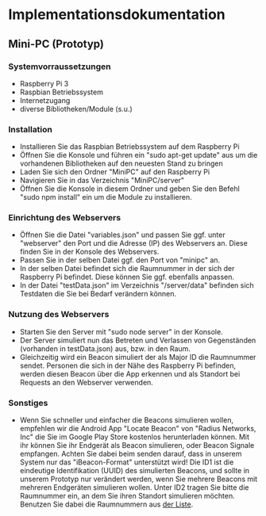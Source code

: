 # Implementationsdokumentation

## Mini-PC (Prototyp)
### Systemvorraussetzungen
* Raspberry Pi 3
* Raspbian Betriebssystem
* Internetzugang
* diverse Bibliotheken/Module (s.u.)

### Installation
* Installieren Sie das Raspbian Betriebssystem auf dem Raspberry Pi
* Öffnen Sie die Konsole und führen ein "sudo apt-get update" aus um die vorhandenen Bibliotheken auf den neuesten Stand zu bringen 
* Laden Sie sich den Ordner "MiniPC" auf den Raspberry Pi
* Navigieren Sie in das Verzeichnis "MiniPC/server"
* Öffnen Sie die Konsole in diesem Ordner und geben Sie den Befehl "sudo npm install" ein um die Module zu installieren. 

### Einrichtung des Webservers
* Öffnen Sie die Datei "variables.json" und passen Sie ggf. unter "webserver" den Port und die Adresse (IP) des Webservers an. Diese finden Sie in der Konsole des Webservers.
* Passen Sie in der selben Datei ggf. den Port von "minipc" an.
* In der selben Datei befindet sich die Raumnummer in der sich der Raspberry Pi befindet. Diese können Sie ggf. ebenfalls anpassen.
* In der Datei "testData.json" im Verzeichnis "/server/data" befinden sich Testdaten die Sie bei Bedarf verändern können.

### Nutzung des Webservers
* Starten Sie den Server mit "sudo node server" in der Konsole.
* Der Server simuliert nun das Betreten und Verlassen von Gegenständen (vorhanden in testData.json) aus, bzw. in den Raum.
* Gleichzeitig wird ein Beacon simuliert der als Major ID die Raumnummer sendet. Personen die sich in der Nähe des Raspberry Pi befinden, werden diesen Beacon über die App erkennen und als Standort bei Requests an den Webserver verwenden.



### Sonstiges
* Wenn Sie schneller und einfacher die Beacons simulieren wollen, empfehlen wir die Android App "Locate Beacon" von "Radius Networks, Inc" die Sie im Google Play Store kostenlos herunterladen können. Mit ihr können Sie ihr Endgerät als Beacon simulieren, oder Beacon Signale empfangen. Achten Sie dabei beim senden darauf, dass in unserem System nur das "iBeacon-Format" unterstützt wird! Die ID1 ist die eindeutige Identifikation (UUID) des simulierten Beacons, und sollte in unserem Prototyp nur verändert werden, wenn Sie mehrere Beacons mit mehreren Endgeräten simulieren wollen. Unter ID2 tragen Sie bitte die Raumnummer ein, an dem Sie ihren Standort simulieren möchten. Benutzen Sie dabei die Raumnummern aus [der Liste]().